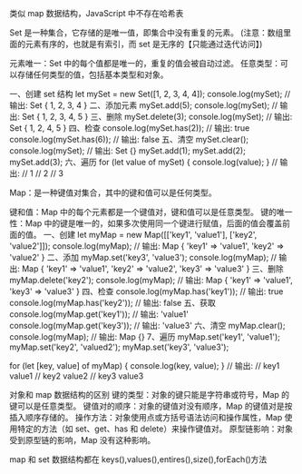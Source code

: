 类似 map 数据结构，JavaScript 中不存在哈希表

Set 是一种集合，它存储的是唯一值，即集合中没有重复的元素。
(注意：数组里面的元素有序的，也就是有索引，而 set 是无序的【只能通过迭代访问】)

元素唯一：Set 中的每个值都是唯一的，重复的值会被自动过滤。
任意类型：可以存储任何类型的值，包括基本类型和对象。

一、创建 set 结构
let mySet = new Set([1, 2, 3, 4, 4]);
console.log(mySet); // 输出: Set { 1, 2, 3, 4 }
二、添加元素
mySet.add(5);
console.log(mySet); // 输出: Set { 1, 2, 3, 4, 5 }
三、删除
mySet.delete(3);
console.log(mySet); // 输出: Set { 1, 2, 4, 5 }
四、检查
console.log(mySet.has(2)); // 输出: true
console.log(mySet.has(6)); // 输出: false
五、清空
mySet.clear();
console.log(mySet); // 输出: Set {}
mySet.add(1);
mySet.add(2);
mySet.add(3);
六、遍历
for (let value of mySet) {
console.log(value);
}
// 输出:
// 1
// 2
// 3

Map：是一种键值对集合，其中的键和值可以是任何类型。

键和值：Map 中的每个元素都是一个键值对，键和值可以是任意类型。
键的唯一性：Map 中的键是唯一的，如果多次使用同一个键进行赋值，后面的值会覆盖前面的值。
一、创建
let myMap = new Map([['key1', 'value1'], ['key2', 'value2']]);
console.log(myMap); // 输出: Map { 'key1' => 'value1', 'key2' => 'value2' }
二、添加
myMap.set('key3', 'value3');
console.log(myMap); // 输出: Map { 'key1' => 'value1', 'key2' => 'value2', 'key3' => 'value3' }
三、删除
myMap.delete('key2');
console.log(myMap); // 输出: Map { 'key1' => 'value1', 'key3' => 'value3' }
四、检查
console.log(myMap.has('key1')); // 输出: true
console.log(myMap.has('key2')); // 输出: false
五、获取
console.log(myMap.get('key1')); // 输出: 'value1'
console.log(myMap.get('key3')); // 输出: 'value3'
六、清空
myMap.clear();
console.log(myMap); // 输出: Map {}
7、遍历
myMap.set('key1', 'value1');
myMap.set('key2', 'valued2');
myMap.set('key3', 'value3');

for (let [key, value] of myMap) {
console.log(key, value);
}
// 输出:
// key1 value1
// key2 value2
// key3 value3

对象和 map 数据结构的区别
键的类型：对象的键只能是字符串或符号，Map 的键可以是任意类型。
键值对的顺序：对象的键值对没有顺序，Map 的键值对是按插入顺序存储的。
操作方法：对象使用点或方括号语法访问和操作属性，Map 使用特定的方法（如 set、get、has 和 delete）来操作键值对。
原型链影响：对象受到原型链的影响，Map 没有这种影响。

map 和 set 数据结构都在 keys(),values(),entires(),size(),forEach()方法
